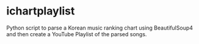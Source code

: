 # ichartplaylist
Python script to parse a Korean music ranking chart using BeautifulSoup4 and then create a YouTube Playlist of the parsed songs.